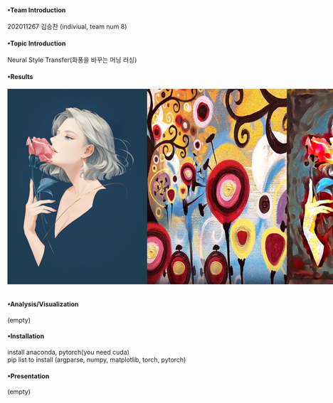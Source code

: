 #### •Team Introduction<br>
202011267 김승찬 (indiviual, team num 8)<br>
#### •Topic Introduction<br>
Neural Style Transfer(화풍을 바꾸는 머닝 러싱)<br>
#### •Results<br>

<div style="display: flex;">
  <img src="/output/combined_a01_candy height 50~1200/a01.jpg" width="314" height="440" />
  <img src="/output/combined_a01_candy height 50~1200/candy.jpg" width="314" height="440" />
  <img src="/output/combined_a01_candy height 50~1200/a01_candy_o_lbfgs_i_content_h_1200_m_vgg19_cw_100000.0_sw_30000.0_tv_1.0.jpg" width="314" height="440" />
</div>
<br>

#### •Analysis/Visualization <br>
(empty)<br>
#### •Installation<br>
install anaconda, pytorch(you need cuda)<br>
pip list to install (argparse, numpy, matplotlib, torch, pytorch)<br>
#### •Presentation<br>
(empty)<br>
